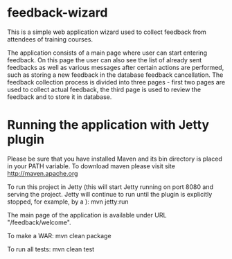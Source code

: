 # feedback-wizard

This is a simple web application wizard used to collect feedback from attendees of training courses.

The application consists of a main page where user can start entering feedback. On this page the user can also see the list of already sent feedbacks as well as various messages after certain actions are performed, such as storing a new feedback in the database feedback cancellation.
The feedback collection process is divided into three pages - first two pages are used to collect actual feedback, the third page is used to review the feedback and to store it in database.


Running the application with Jetty plugin
=========================================

Please be sure that you have installed Maven and its bin directory is placed in your PATH variable.
To download maven please visit site http://maven.apache.org

To run this project in Jetty (this will start Jetty running on port 8080 and serving the project. Jetty will continue to run until the plugin is explicitly stopped, for example, by a <CTRL-C>):
  mvn jetty:run
  
  The main page of the application is available under URL "/feedback/welcome".

To make a WAR:
  mvn clean package

To run all tests:
  mvn clean test

